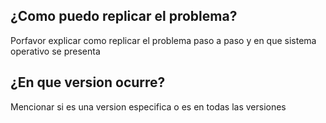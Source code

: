## ¿Como puedo replicar el problema?
Porfavor explicar como replicar el problema paso a paso y en que sistema operativo se presenta
## ¿En que version ocurre?
Mencionar si es una version especifica o es en todas las versiones
